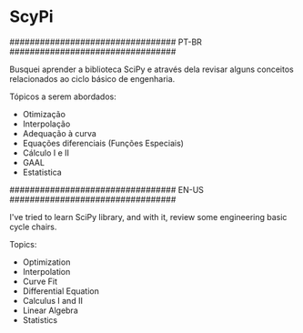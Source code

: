 # ScyPi

################################# PT-BR #################################                                    

Busquei aprender a biblioteca SciPy e através dela revisar alguns conceitos relacionados ao ciclo básico de engenharia.

Tópicos a serem abordados: 
  - Otimização
  - Interpolação
  - Adequação à curva
  - Equações diferenciais (Funções Especiais)
  - Cálculo I e II
  - GAAL
  - Estatistica
 
 
################################# EN-US #################################

I've tried to learn SciPy library, and with it, review some engineering basic cycle chairs.

Topics: 
  - Optimization
  - Interpolation
  - Curve Fit
  - Differential Equation
  - Calculus I and II
  - Linear Algebra
  - Statistics
 
